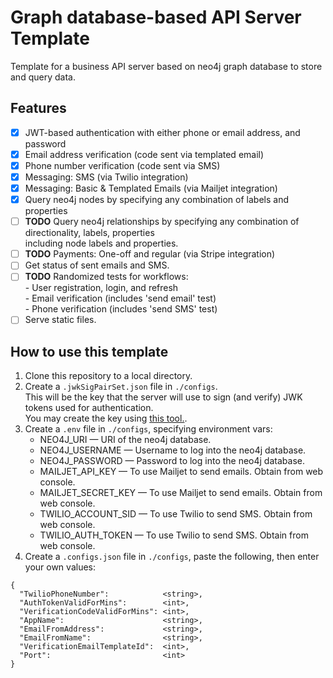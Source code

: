 # Graph database-based API Server Template
 Template for a business API server based on neo4j graph database to store and query data.

## Features
- [X] JWT-based authentication with either phone or email address, and password
- [X] Email address verification (code sent via templated email)
- [X] Phone number verification (code sent via SMS)
- [X] Messaging: SMS (via Twilio integration)
- [X] Messaging: Basic & Templated Emails (via Mailjet integration)
- [X] Query neo4j nodes by specifying any combination of labels and properties
- [ ] **TODO** Query neo4j relationships by specifying any combination of directionality, labels, properties \
      including node labels and properties.
- [ ] **TODO** Payments: One-off and regular (via Stripe integration)
- [ ] Get status of sent emails and SMS. 
- [ ] **TODO** Randomized tests for workflows: \
      - User registration, login, and refresh \
      - Email verification (includes 'send email' test) \
      - Phone verification (includes 'send SMS' test)
- [ ] Serve static files.

## How to use this template
1. Clone this repository to a local directory.
2. Create a `.jwkSigPairSet.json` file in `./configs`. \
    This will be the key that the server will use to sign (and verify) JWK tokens used for authentication. \
    You may create the key using [this tool.](https://mkjwk.org/).
3. Create a `.env` file in `./configs`, specifying environment vars:
   - NEO4J_URI — URI of the neo4j database.
   - NEO4J_USERNAME — Username to log into the neo4j database.
   - NEO4J_PASSWORD — Password to log into the neo4j database.
   - MAILJET_API_KEY — To use Mailjet to send emails. Obtain from web console.
   - MAILJET_SECRET_KEY — To use Mailjet to send emails. Obtain from web console.
   - TWILIO_ACCOUNT_SID — To use Twilio to send SMS. Obtain from web console.
   - TWILIO_AUTH_TOKEN — To use Twilio to send SMS. Obtain from web console.
4. Create a `.configs.json` file in `./configs`, paste the following, then enter your own values:

```
{
  "TwilioPhoneNumber":            <string>,
  "AuthTokenValidForMins":        <int>,
  "VerificationCodeValidForMins": <int>,
  "AppName":                      <string>,
  "EmailFromAddress":             <string>,
  "EmailFromName":                <string>,
  "VerificationEmailTemplateId":  <int>,
  "Port":                         <int>
}
```


